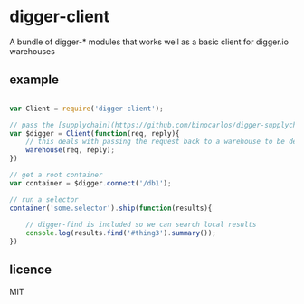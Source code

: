 digger-client
=============

A bundle of digger-* modules that works well as a basic client for digger.io warehouses

## example

```js

var Client = require('digger-client');

// pass the [supplychain](https://github.com/binocarlos/digger-supplychain) handler function into the constructor
var $digger = Client(function(req, reply){
	// this deals with passing the request back to a warehouse to be dealt with
	warehouse(req, reply);
})

// get a root container
var container = $digger.connect('/db1');

// run a selector
container('some.selector').ship(function(results){
	
	// digger-find is included so we can search local results
	console.log(results.find('#thing3').summary());
})

```

## licence
MIT